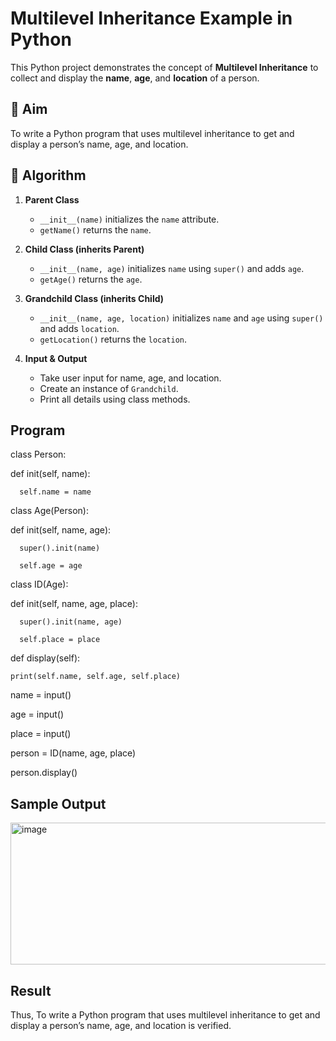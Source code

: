 # Multilevel Inheritance Example in Python

This Python project demonstrates the concept of **Multilevel Inheritance** to collect and display the **name**, **age**, and **location** of a person.

## 🎯 Aim

To write a Python program that uses multilevel inheritance to get and display a person’s name, age, and location.

## 🧠 Algorithm

1. **Parent Class**  
   - `__init__(name)` initializes the `name` attribute.  
   - `getName()` returns the `name`.

2. **Child Class (inherits Parent)**  
   - `__init__(name, age)` initializes `name` using `super()` and adds `age`.  
   - `getAge()` returns the `age`.

3. **Grandchild Class (inherits Child)**  
   - `__init__(name, age, location)` initializes `name` and `age` using `super()` and adds `location`.  
   - `getLocation()` returns the `location`.

4. **Input & Output**  
   - Take user input for name, age, and location.  
   - Create an instance of `Grandchild`.  
   - Print all details using class methods.

## Program
class Person: 

   def init(self, name): 

      self.name = name

class Age(Person): 

   def init(self, name, age): 

      super().init(name) 

      self.age = age

class ID(Age): 

   def init(self, name, age, place): 

      super().init(name, age) 

      self.place = place

def display(self):
    
    print(self.name, self.age, self.place)

name = input() 

age = input() 

place = input()

person = ID(name, age, place)

person.display()

## Sample Output
<img width="716" height="227" alt="image" src="https://github.com/user-attachments/assets/4c147eea-0a55-40e1-bfbc-0599c0f239d8" />

## Result
Thus, To write a Python program that uses multilevel inheritance to get and display a person’s name, age, and location is verified.
